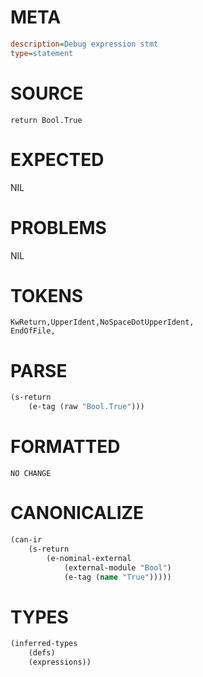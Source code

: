 # META
~~~ini
description=Debug expression stmt
type=statement
~~~
# SOURCE
~~~roc
return Bool.True
~~~
# EXPECTED
NIL
# PROBLEMS
NIL
# TOKENS
~~~zig
KwReturn,UpperIdent,NoSpaceDotUpperIdent,
EndOfFile,
~~~
# PARSE
~~~clojure
(s-return
	(e-tag (raw "Bool.True")))
~~~
# FORMATTED
~~~roc
NO CHANGE
~~~
# CANONICALIZE
~~~clojure
(can-ir
	(s-return
		(e-nominal-external
			(external-module "Bool")
			(e-tag (name "True")))))
~~~
# TYPES
~~~clojure
(inferred-types
	(defs)
	(expressions))
~~~

